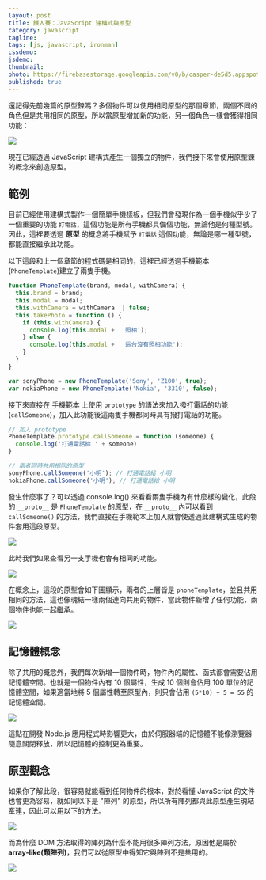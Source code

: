 ```yaml
---
layout: post
title: 鐵人賽：JavaScript 建構式與原型
category: javascript
tagline:
tags: [js, javascript, ironman]
cssdemo:
jsdemo:
thumbnail:
photo: https://firebasestorage.googleapis.com/v0/b/casper-de5d5.appspot.com/o/images%2Fblog%2F201712%2F18_ironman_c16_2.jpg?alt=media&token=13d99d56-3827-4b68-9a41-0c6181b1a853
published: true
---
```


還記得先前幾篇的原型鍊嗎？多個物件可以使用相同原型的那個章節，兩個不同的角色但是共用相同的原型，所以當原型增加新的功能，另一個角色一樣會獲得相同功能：

![](https://firebasestorage.googleapis.com/v0/b/casper-de5d5.appspot.com/o/images%2Fblog%2F201712%2F18_ironman_c14_2.jpg?alt=media&token=d880e22d-0931-471c-a0cb-ccc587f8ea7e)

現在已經透過 JavaScript 建構式產生一個獨立的物件，我們接下來會使用原型鍊的概念來創造原型。

## 範例

目前已經使用建構式製作一個簡單手機樣板，但我們會發現作為一個手機似乎少了一個重要的功能 `打電話`，這個功能是所有手機都具備個功能，無論他是何種型號。因此，這裡要透過 **原型** 的概念將手機賦予 `打電話` 這個功能，無論是哪一種型號，都能直接繼承此功能。

以下這段和上一個章節的程式碼是相同的，這裡已經透過手機範本 (`PhoneTemplate`)建立了兩隻手機。

```js
function PhoneTemplate(brand, modal, withCamera) {
  this.brand = brand;
  this.modal = modal;
  this.withCamera = withCamera || false;
  this.takePhoto = function () {
    if (this.withCamera) {
      console.log(this.modal + ' 照相');
    } else {
      console.log(this.modal + ' 這台沒有照相功能');
    }
  }
}

var sonyPhone = new PhoneTemplate('Sony', 'Z100', true);
var nokiaPhone = new PhoneTemplate('Nokia', '3310', false);
```

接下來直接在 手機範本 上使用  `prototype` 的語法來加入撥打電話的功能 (`callSomeone`)，加入此功能後這兩隻手機都同時具有撥打電話的功能。

```js
// 加入 prototype
PhoneTemplate.prototype.callSomeone = function (someone) {
  console.log('打通電話給 ' + someone)
}

// 兩者同時共用相同的原型
sonyPhone.callSomeone('小明'); // 打通電話給 小明
nokiaPhone.callSomeone('小明'); // 打通電話給 小明
```

發生什麼事了？可以透過 console.log() 來看看兩隻手機內有什麼樣的變化，此段的 `__proto__` 是 `PhoneTemplate` 的原型，在 `__proto__` 內可以看到 `callSomeone()` 的方法，我們直接在手機範本上加入就會使透過此建構式生成的物件套用這段原型。

![]( https://firebasestorage.googleapis.com/v0/b/casper-de5d5.appspot.com/o/images%2Fblog%2F201712%2FE6BF06FD-6127-4D14-80EC-E02CEF30A3BC.png?alt=media&token=5bb695d4-f0f1-476f-83c5-6863a2fc3fc8)

此時我們如果查看另一支手機也會有相同的功能。

![](https://firebasestorage.googleapis.com/v0/b/casper-de5d5.appspot.com/o/images%2Fblog%2F201712%2F8C94B350-05D3-4F65-8664-E35EDC06054E.png?alt=media&token=1577b749-9ca4-4dd6-a879-da08d52665c1)

在概念上，這段的原型會如下圖顯示，兩者的上層皆是 `phoneTemplate`，並且共用相同的方法，這也像魂結一樣兩個連向共用的物件，當此物件新增了任何功能，兩個物件也能一起繼承。

![](https://firebasestorage.googleapis.com/v0/b/casper-de5d5.appspot.com/o/images%2Fblog%2F201712%2F18_ironman_c16.jpg?alt=media&token=b1c47a22-b452-4ce8-88ba-56b57672f3b6)


## 記憶體概念

除了共用的概念外，我們每次新增一個物件時，物件內的屬性、函式都會需要佔用記憶體空間。也就是一個物件內有 10 個屬性，生成 10 個則會佔用 100 單位的記憶體空間，如果適當地將 5 個屬性轉至原型內，則只會佔用 `(5*10) + 5 = 55` 的記憶體空間。

![](https://firebasestorage.googleapis.com/v0/b/casper-de5d5.appspot.com/o/images%2Fblog%2F201712%2F18_ironman_c16_2.jpg?alt=media&token=13d99d56-3827-4b68-9a41-0c6181b1a853)

這點在開發 Node.js 應用程式時影響更大，由於伺服器端的記憶體不能像瀏覽器隨意關閉釋放，所以記憶體的控制更為重要。


## 原型觀念

如果你了解此段，很容易就能看到任何物件的根本，對於看懂 JavaScript 的文件也會更為容易，就如同以下是 "陣列" 的原型，所以所有陣列都與此原型產生魂結牽連，因此可以用以下的方法。

![](https://firebasestorage.googleapis.com/v0/b/casper-de5d5.appspot.com/o/images%2Fblog%2F201712%2F%E8%9E%A2%E5%B9%95%E5%BF%AB%E7%85%A7_2017-12-19_%E4%B8%8A%E5%8D%889_48_52.png?alt=media&token=2a29ff7a-e28e-464e-8e1f-32e343d23f48)

而為什麼 DOM 方法取得的陣列為什麼不能用很多陣列方法，原因他是屬於 **array-like(類陣列)**，我們可以從原型中得知它與陣列不是共用的。

![](https://firebasestorage.googleapis.com/v0/b/casper-de5d5.appspot.com/o/images%2Fblog%2F201712%2F%E8%9E%A2%E5%B9%95%E5%BF%AB%E7%85%A7%202017-12-19%20%E4%B8%8A%E5%8D%889.54.32.png?alt=media&token=dde5aae3-fe41-4dcf-a7f4-1d40ab7ebe41)